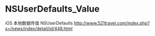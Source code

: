 # NSUserDefaults_Value
iOS 本地数据传值 NSUserDefaults
http://www.521travel.com/index.php?s=/news/index/detail/id/448.html
